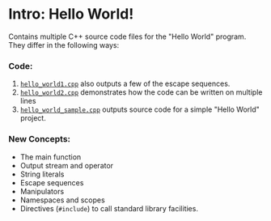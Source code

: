 # Intro: Hello World!

Contains multiple C++ source code files for the "Hello World" program. They differ in the following ways:

### Code:
1) [`hello_world1.cpp`](hello_world1.cpp) also outputs a few of the escape sequences. 
2) [`hello_world2.cpp`](hello_world2.cpp) demonstrates how the code can be written on multiple lines
3) [`hello_world_sample.cpp`](hello_world_sample.cpp) outputs source code for a simple "Hello World" project.

### New Concepts:
* The main function
* Output stream and operator
* String literals
* Escape sequences
* Manipulators
* Namespaces and scopes
* Directives (`#include`) to call standard library facilities.
